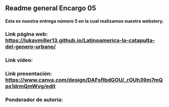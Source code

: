 ## Readme general Encargo 05

#### Esta es nuestra entrega número 5 en la cual realizamos nuestra webstory.

### Link página web: https://lukavmiller13.github.io/Latinoamerica-la-catapulta-del-genero-urbano/

### Link video:

### Link presentación: https://www.canva.com/design/DAFsfIbdGOU/_rOUh39m7mQps1drmQmWvg/edit

### Ponderador de autoría:

